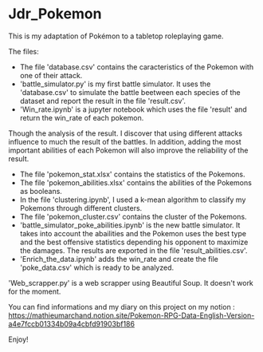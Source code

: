 # Jdr_Pokemon
This is my adaptation of Pokémon to a tabletop roleplaying game.

The files:
- The file 'database.csv' contains the caracteristics of the Pokemon with one of their attack.
- 'battle_simulator.py' is my first battle simulator. It uses the 'database.csv' to simulate the battle beetween each species of the dataset and report the result in the file 'result.csv'.
- 'Win_rate.ipynb' is a jupyter notebook which uses the file 'result' and return the win_rate of each pokemon.  


Though the analysis of the result. I discover that using different attacks influence to much the result of the battles. In addition, adding the most important abilities of each Pokemon will also improve the reliability of the result.


- The file 'pokemon_stat.xlsx' contains the statistics of the Pokemons.
- The file 'pokemon_abilities.xlsx' contains the abilities of the Pokemons as booleans.
- In the file 'clustering.ipynb', I used a k-mean algorithm to classify my Pokemons through different clusters.
- The file 'pokemon_cluster.csv' contains the cluster of the Pokemons.
- 'battle_simulator_poke_abilities.ipynb' is the new battle simulator. It takes into account the abailities and the Pokemon uses the best type and the best offensive statistics depending his opponent to maximize the damages. The results are exported in the file 'result_abilities.csv'.
- 'Enrich_the_data.ipynb' adds the win_rate and create the file 'poke_data.csv' which is ready to be analyzed.

'Web_scrapper.py' is a web scrapper using Beautiful Soup. It doesn't work for the moment.


You can find informations and my diary on this project on my notion :  
https://mathieumarchand.notion.site/Pokemon-RPG-Data-English-Version-a4e7fccb01334b09a4cbfd91903bf186

Enjoy!
